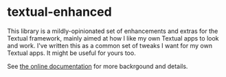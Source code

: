 # textual-enhanced

This library is a mildly-opinionated set of enhancements and extras for the
Textual framework, mainly aimed at how I like my own Textual apps to look
and work. I've written this as a common set of tweaks I want for my own
Textual apps. It might be useful for yours too.

See [the online documentation](https://blog.davep.org/textual-enhanced/) for
more backrgound and details.

[//]: # (README.md ends here)
